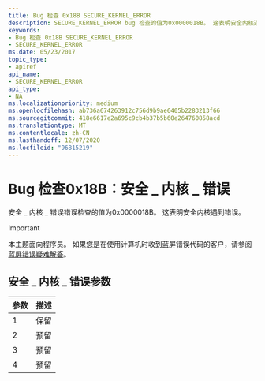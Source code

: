 ```yaml
---
title: Bug 检查 0x18B SECURE_KERNEL_ERROR
description: SECURE_KERNEL_ERROR bug 检查的值为0x0000018B。 这表明安全内核遇到错误。
keywords:
- Bug 检查 0x18B SECURE_KERNEL_ERROR
- SECURE_KERNEL_ERROR
ms.date: 05/23/2017
topic_type:
- apiref
api_name:
- SECURE_KERNEL_ERROR
api_type:
- NA
ms.localizationpriority: medium
ms.openlocfilehash: ab736a674263912c756d9b9ae6405b2283213f66
ms.sourcegitcommit: 418e6617e2a695c9cb4b37b5b60e264760858acd
ms.translationtype: MT
ms.contentlocale: zh-CN
ms.lasthandoff: 12/07/2020
ms.locfileid: "96815219"
---
```

# <a name="bug-check-0x18b-secure_kernel_error"></a>Bug 检查0x18B：安全 \_ 内核 \_ 错误


安全 \_ 内核 \_ 错误错误检查的值为0x0000018B。 这表明安全内核遇到错误。

> [!IMPORTANT]
> 本主题面向程序员。 如果您是在使用计算机时收到蓝屏错误代码的客户，请参阅[蓝屏错误疑难解答](https://www.windows.com/stopcode)。


## <a name="secure_kernel_error-parameters"></a>安全 \_ 内核 \_ 错误参数


| 参数 | 描述 |
|-----------|-------------|
| 1         | 保留    |
| 2         | 预留    |
| 3         | 预留    |
| 4         | 预留    |

 

 

 




